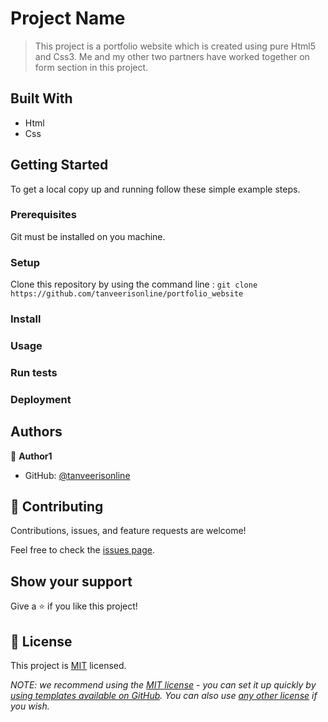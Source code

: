 # Project Name
> This project is a portfolio website which is created using pure Html5 and Css3.
> Me and my other two partners have worked together on form section in this project.

## Built With
- Html
- Css

## Getting Started
To get a local copy up and running follow these simple example steps.

### Prerequisites
Git must be installed on you machine.

### Setup
Clone this repository by using the command line :
`git clone https://github.com/tanveerisonline/portfolio_website`

### Install

### Usage

### Run tests

### Deployment

## Authors

👤 **Author1**

- GitHub: [@tanveerisonline](https://github.com/tanveerisonline)

## 🤝 Contributing

Contributions, issues, and feature requests are welcome!

Feel free to check the [issues page](../../issues/).

## Show your support

Give a ⭐️ if you like this project!

## 📝 License

This project is [MIT](./LICENSE) licensed.

_NOTE: we recommend using the [MIT license](https://choosealicense.com/licenses/mit/) - you can set it up quickly by [using templates available on GitHub](https://docs.github.com/en/communities/setting-up-your-project-for-healthy-contributions/adding-a-license-to-a-repository). You can also use [any other license](https://choosealicense.com/licenses/) if you wish._